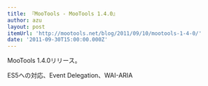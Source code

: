 ```yaml
---
title: 『MooTools - MooTools 1.4.0』
author: azu
layout: post
itemUrl: 'http://mootools.net/blog/2011/09/10/mootools-1-4-0/'
date: '2011-09-30T15:00:00.000Z'
---
```

MooTools 1.4.0リリース。

ES5への対応、Event Delegation、WAI-ARIA
